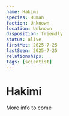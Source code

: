 ```yaml
---
name: Hakimi
species: Human
faction: Unknown
location: Unknown
disposition: friendly
status: alive
firstMet: 2025-7-25
lastSeen: 2025-7-25
relationships:
tags: [scientist]
---
```


# Hakimi

More info to come
